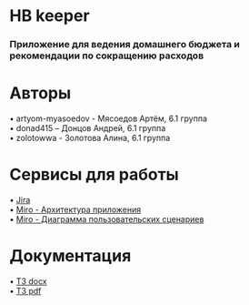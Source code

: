 # HB keeper
### Приложение для ведения домашнего бюджета и рекомендации по сокращению расходов
# Авторы
• artyom-myasoedov - Мясоедов Артём, 6.1 группа<br>
• donad415 – Донцов Андрей, 6.1 группа <br>
• zolotowwa - Золотова Алина, 6.1 группа <br>
# Сервисы для работы
• [Jira](https://aaateam.atlassian.net/jira/software/projects/HB/boards/1) <br>
• [Miro - Архитектура приложения](https://miro.com/app/board/uXjVOLozn9Q=/) <br>
• [Miro - Диаграмма пользовательских сценариев](https://miro.com/app/board/uXjVOL0ymX0=/)
# Документация
• [ТЗ docx](https://github.com/artyom-myasoedov/household_budjet/blob/main/documents/ТЗ%20приложение%20для%20ведения%20домашнего%20бюджета%20и%20рекомендаций%20по%20сокращению%20расходов.docx) <br>
• [ТЗ pdf](https://github.com/artyom-myasoedov/household_budjet/blob/main/documents/ТЗ%20приложение%20для%20ведения%20домашнего%20бюджета%20и%20рекомендаций%20по%20сокращению%20расходов.pdf) <br>
